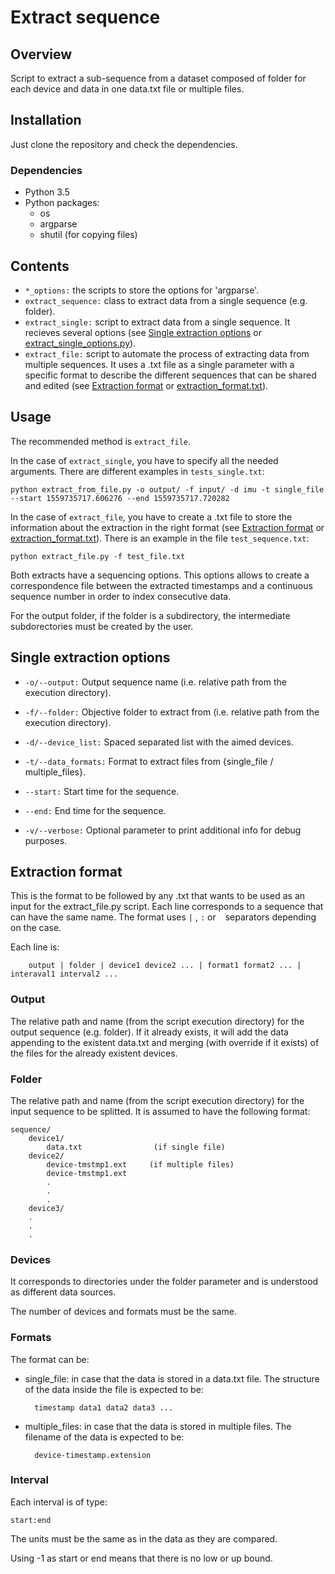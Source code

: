 # Extract sequence

## Overview
Script to extract a sub-sequence from a dataset composed of folder for each device and data in one data.txt file or multiple files.

## Installation

Just clone the repository and check the dependencies.

### Dependencies

* Python 3.5
* Python packages:
    * os
    * argparse
    * shutil (for copying files)

## Contents

* `*_options:` the scripts to store the options for 'argparse'.
* `extract_sequence:` class to extract data from a single sequence (e.g. folder).
* `extract_single:` script to extract data from a single sequence. It recieves several options (see [Single extraction options](https://github.com/davdmc/extract_sequence#single-extraction-options) or [extract_single_options.py](https://github.com/davdmc/extract_sequence/blob/master/extract_single_options.py)).
* `extract_file:` script to automate the process of extracting data from multiple sequences. It uses a .txt file as a single parameter with a specific format to describe the different sequences that can be shared and edited (see [Extraction format](https://github.com/davdmc/extract_sequence#extraction-format) or [extraction_format.txt](https://github.com/davdmc/extract_sequence/blob/master/extraction_format.txt)).

## Usage

The recommended method is `extract_file`.

In the case of `extract_single`, you have to specify all the needed arguments. There are different examples in `tests_single.txt`:

    python extract_from_file.py -o output/ -f input/ -d imu -t single_file --start 1559735717.606276 --end 1559735717.720282

In the case of `extract_file`, you have to create a .txt file to store the information about the extraction in the right format (see [Extraction format](https://github.com/davdmc/extract_sequence#extraction-format) or [extraction_format.txt](https://github.com/davdmc/extract_sequence/blob/master/extraction_format.txt)). There is an example in the file `test_sequence.txt`:

    python extract_file.py -f test_file.txt

Both extracts have a sequencing options. This options allows to create a correspondence file between the extracted timestamps and a continuous sequence number in order to index consecutive data.

For the output folder, if the folder is a subdirectory, the intermediate subdorectories must be created by the user.

## Single extraction options

- `-o/--output:` Output sequence name (i.e. relative path from the execution directory).

- `-f/--folder:` Objective folder to extract from (i.e. relative path from the execution directory).

- `-d/--device_list:` Spaced separated list with the aimed devices.

- `-t/--data_formats:` Format to extract files from {single_file / multiple_files}.

- `--start:` Start time for the sequence.

- `--end:` End time for the sequence.

- `-v/--verbose:` Optional parameter to print additional info for debug purposes.

## Extraction format

This is the format to be followed by any .txt that wants to be used as an input for the extract_file.py script.
Each line corresponds to a sequence that can have the same name. The format uses `|` , `:` or ` ` separators depending on the case. 

Each line is:

        output | folder | device1 device2 ... | format1 format2 ... | interaval1 interval2 ...

### Output

The relative path and name (from the script execution directory) for the output sequence (e.g. folder). If it already exists, it will add the data appending to the existent data.txt and merging (with override if it exists) of the files for the already existent devices.

### Folder

The relative path and name (from the script execution directory) for the input sequence to be splitted. It is assumed to have the following format:

    sequence/
        device1/
            data.txt                (if single file)
        device2/
            device-tmstmp1.ext     (if multiple files)
            device-tmstmp1.ext
            .
            .
            .
        device3/
        .
        .
        .

### Devices

It corresponds to directories under the folder parameter and is understood as different data sources.

The number of devices and formats must be the same.

### Formats

The format can be:

* single_file: in case that the data is stored in a data.txt file. The structure of the data inside the file is expected to be:

        timestamp data1 data2 data3 ...

* multiple_files: in case that the data is stored in multiple files. The filename of the data is expected to be:

        device-timestamp.extension

### Interval

Each interval is of type:

    start:end

The units must be the same as in the data as they are compared.

Using -1 as start or end means that there is no low or up bound.